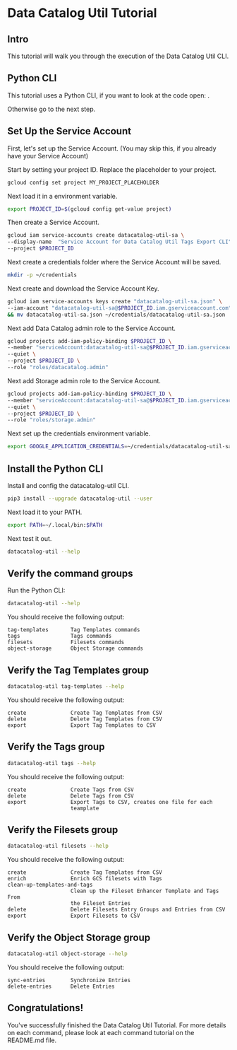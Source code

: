 <!---
Note: This tutorial is meant for Google Cloud Shell, and can be opened by going to
http://gstatic.com/cloudssh/images/open-btn.svg)](https://console.cloud.google.com/cloudshell/open?git_repo=https://github.com/mesmacosta/dlp-to-datacatalog-tags-tutorial&tutorial=TUTORIAL.md)--->
# Data Catalog Util Tutorial

<!-- TODO: analytics id? -->
<walkthrough-author name="mesmacosta@gmail.com" tutorialName="DLP to Data Catalog Tags Tutorial" repositoryUrl="https://github.com/mesmacosta/dlp-to-datacatalog-tags-tutorial"></walkthrough-author>

## Intro

This tutorial will walk you through the execution of the Data Catalog Util CLI.

## Python CLI

This tutorial uses a Python CLI, if you want to look at the code open:
<walkthrough-editor-open-file filePath="cloudshell_open/datacatalog-util/src/datacatalog_util/datacatalog_util_cli.py"
                              text="datacatalog_util_cli.py">
</walkthrough-editor-open-file>.

Otherwise go to the next step.

## Set Up the Service Account

First, let's set up the Service Account. (You may skip this, if you already have your Service Account)

Start by setting your project ID. Replace the placeholder to your project.
```bash
gcloud config set project MY_PROJECT_PLACEHOLDER
```

Next load it in a environment variable.
```bash
export PROJECT_ID=$(gcloud config get-value project)
```

Then create a Service Account.
```bash
gcloud iam service-accounts create datacatalog-util-sa \
--display-name  "Service Account for Data Catalog Util Tags Export CLI" \
--project $PROJECT_ID
```

Next create a credentials folder where the Service Account will be saved.
```bash
mkdir -p ~/credentials
```

Next create and download the Service Account Key.
```bash
gcloud iam service-accounts keys create "datacatalog-util-sa.json" \
--iam-account "datacatalog-util-sa@$PROJECT_ID.iam.gserviceaccount.com" \
&& mv datacatalog-util-sa.json ~/credentials/datacatalog-util-sa.json
```

Next add Data Catalog admin role to the Service Account.
```bash
gcloud projects add-iam-policy-binding $PROJECT_ID \
--member "serviceAccount:datacatalog-util-sa@$PROJECT_ID.iam.gserviceaccount.com" \
--quiet \
--project $PROJECT_ID \
--role "roles/datacatalog.admin"
```

Next add Storage admin role to the Service Account.
```bash
gcloud projects add-iam-policy-binding $PROJECT_ID \
--member "serviceAccount:datacatalog-util-sa@$PROJECT_ID.iam.gserviceaccount.com" \
--quiet \
--project $PROJECT_ID \
--role "roles/storage.admin"
```

Next set up the credentials environment variable.
```bash
export GOOGLE_APPLICATION_CREDENTIALS=~/credentials/datacatalog-util-sa.json
```

## Install the Python CLI

Install and config the datacatalog-util CLI.
```bash
pip3 install --upgrade datacatalog-util --user
```
Next load it to your PATH.
```bash
export PATH=~/.local/bin:$PATH
```

Next test it out.
```bash
datacatalog-util --help
```

## Verify the command groups

Run the Python CLI:

```bash
datacatalog-util --help
```

You should receive the following output:
```
tag-templates       Tag Templates commands
tags                Tags commands
filesets            Filesets commands
object-storage      Object Storage commands
```

## Verify the Tag Templates group

```bash
datacatalog-util tag-templates --help
```

You should receive the following output:
```
create              Create Tag Templates from CSV
delete              Delete Tag Templates from CSV
export              Export Tag Templates to CSV
```

## Verify the Tags group

```bash
datacatalog-util tags --help
```

You should receive the following output:
```
create              Create Tags from CSV
delete              Delete Tags from CSV
export              Export Tags to CSV, creates one file for each
                    teamplate
```

## Verify the Filesets group

```bash
datacatalog-util filesets --help
```

You should receive the following output:
```
create              Create Tag Templates from CSV
enrich              Enrich GCS filesets with Tags
clean-up-templates-and-tags
                    Clean up the Fileset Enhancer Template and Tags From
                    the Fileset Entries
delete              Delete Filesets Entry Groups and Entries from CSV
export              Export Filesets to CSV
```

## Verify the Object Storage group

```bash
datacatalog-util object-storage --help
```

You should receive the following output:
```
sync-entries        Synchronize Entries
delete-entries      Delete Entries
```

## Congratulations!

<walkthrough-conclusion-trophy></walkthrough-conclusion-trophy>

You've successfully finished the Data Catalog Util Tutorial. For more details on each command, please look at each command tutorial on the README.md file.

